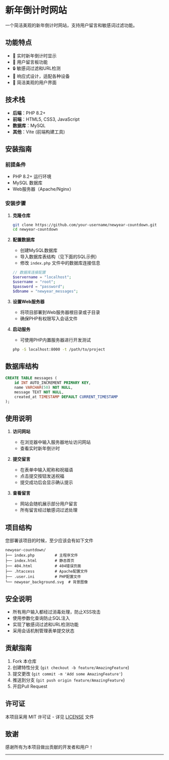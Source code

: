 # 新年倒计时网站

一个简洁美观的新年倒计时网站，支持用户留言和敏感词过滤功能。

## 功能特点

- 🎉 实时新年倒计时显示
- 💬 用户留言板功能
- 🔒 敏感词过滤和URL检测
- 🎨 响应式设计，适配各种设备
- 📱 简洁美观的用户界面

## 技术栈

- **后端**：PHP 8.2+
- **前端**：HTML5, CSS3, JavaScript
- **数据库**：MySQL
- **其他**：Vite (前端构建工具)

## 安装指南

### 前提条件

- PHP 8.2+ 运行环境
- MySQL 数据库
- Web服务器（Apache/Nginx）

### 安装步骤

1. **克隆仓库**
   ```bash
   git clone https://github.com/your-username/newyear-countdown.git
   cd newyear-countdown
   ```

2. **配置数据库**
   - 创建MySQL数据库
   - 导入数据库表结构（见下面的SQL示例）
   - 修改 `index.php` 文件中的数据库连接信息

   ```php
   // 数据库连接配置
   $servername = "localhost";
   $username = "root";
   $password = "password";
   $dbname = "newyear_messages";
   ```

3. **设置Web服务器**
   - 将项目部署到Web服务器根目录或子目录
   - 确保PHP有权限写入会话文件

4. **启动服务**
   - 可使用PHP内置服务器进行开发测试
   ```bash
   php -S localhost:8000 -t /path/to/project
   ```

## 数据库结构

```sql
CREATE TABLE messages (
    id INT AUTO_INCREMENT PRIMARY KEY,
    name VARCHAR(50) NOT NULL,
    message TEXT NOT NULL,
    created_at TIMESTAMP DEFAULT CURRENT_TIMESTAMP
);
```

## 使用说明

1. **访问网站**
   - 在浏览器中输入服务器地址访问网站
   - 查看实时新年倒计时

2. **提交留言**
   - 在表单中输入昵称和祝福语
   - 点击提交按钮发送祝福
   - 提交成功后会显示确认提示

3. **查看留言**
   - 网站会随机展示部分用户留言
   - 所有留言经过敏感词过滤处理

## 项目结构
您部署该项目的时候，至少应该会有如下文件
```
newyear-countdown/
├── index.php         # 主程序文件
├── index.html        # 静态首页
├── 404.html          # 404错误页面
├── .htaccess         # Apache配置文件
├── .user.ini         # PHP配置文件
└── newyear_background.svg  # 背景图像
```

## 安全说明

- 所有用户输入都经过消毒处理，防止XSS攻击
- 使用参数化查询防止SQL注入
- 实现了敏感词过滤和URL检测功能
- 采用会话机制管理表单提交状态

## 贡献指南

1. Fork 本仓库
2. 创建特性分支 (`git checkout -b feature/AmazingFeature`)
3. 提交更改 (`git commit -m 'Add some AmazingFeature'`)
4. 推送到分支 (`git push origin feature/AmazingFeature`)
5. 开启Pull Request

## 许可证

本项目采用 MIT 许可证 - 详见 [LICENSE](LICENSE) 文件

## 致谢

感谢所有为本项目做出贡献的开发者和用户！

---
